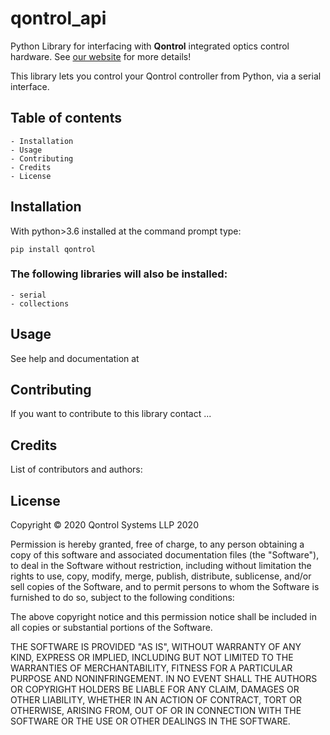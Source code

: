 # qontrol_api
Python Library for interfacing with **Qontrol** integrated optics control hardware. See [our website](https://qontrol.co.uk/) for more details!

This library lets you control your Qontrol controller from Python, via a serial interface.

## Table of contents
    - Installation
    - Usage
    - Contributing
    - Credits
    - License


## Installation
With python>3.6 installed at the command prompt type:

`pip install qontrol`

### The following libraries will also be installed:
    - serial
    - collections


## Usage
See help and documentation at 

## Contributing

If you want to contribute to this library contact ...

## Credits
List of contributors and authors:


## License
Copyright  &copy; 2020 Qontrol Systems LLP 2020

Permission is hereby granted, free of charge, to any person obtaining a copy of this software and associated documentation files (the "Software"), to deal in the Software without restriction, including without limitation the rights to use, copy, modify, merge, publish, distribute, sublicense, and/or sell copies of the Software, and to permit persons to whom the Software is furnished to do so, subject to the following conditions:

The above copyright notice and this permission notice shall be included in all copies or substantial portions of the Software.

THE SOFTWARE IS PROVIDED "AS IS", WITHOUT WARRANTY OF ANY KIND, EXPRESS OR IMPLIED, INCLUDING BUT NOT LIMITED TO THE WARRANTIES OF MERCHANTABILITY, FITNESS FOR A PARTICULAR PURPOSE AND NONINFRINGEMENT. IN NO EVENT SHALL THE AUTHORS OR COPYRIGHT HOLDERS BE LIABLE FOR ANY CLAIM, DAMAGES OR OTHER LIABILITY, WHETHER IN AN ACTION OF CONTRACT, TORT OR OTHERWISE, ARISING FROM, OUT OF OR IN CONNECTION WITH THE SOFTWARE OR THE USE OR OTHER DEALINGS IN THE SOFTWARE.





